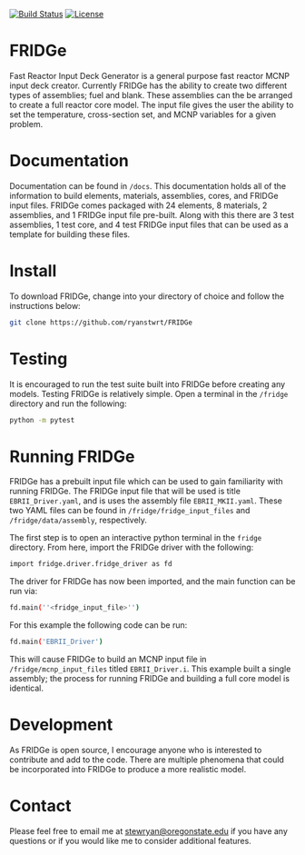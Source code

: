 [![Build Status](https://travis-ci.org/ryanstwrt/FRIDGe.svg?branch=master)](https://travis-ci.org/ryanstwrt/FRIDGe)
[![License](https://img.shields.io/badge/license-MIT-blue.svg)](https://opensource.org/licenses/MIT)

# FRIDGe
Fast Reactor Input Deck Generator is a general purpose fast reactor MCNP input deck creator.
Currently FRIDGe has the ability to create two different types of assemblies; fuel and blank.
These assemblies can the be arranged to create a full reactor core model.
The input file gives the user the ability to set the temperature, cross-section set, and MCNP variables for a given problem.

# Documentation

Documentation can be found in ```/docs```.
This documentation holds all of the information to build elements, materials, assemblies, cores, and FRIDGe input files.
FRIDGe comes packaged with 24 elements, 8 materials, 2 assemblies, and 1 FRIDGe input file pre-built.
Along with this there are 3 test assemblies, 1 test core, and 4 test FRIDGe input files that can be used as a template for building these files.

# Install

To download FRIDGe, change into your directory of choice and follow the instructions below:

```bash
git clone https://github.com/ryanstwrt/FRIDGe
```

# Testing

It is encouraged to run the test suite built into FRIDGe before creating any models. Testing FRIDGe is relatively simple.
Open a terminal in the ```/fridge``` directory and run the following:

```bash
python -m pytest
```

# Running FRIDGe

FRIDGe has a prebuilt input file which can be used to gain familiarity with running FRIDGe.
The FRIDGe input file that will be used is title ```EBRII_Driver.yaml```, and is uses the assembly file ```EBRII_MKII.yaml```.
These two YAML files can be found in ```/fridge/fridge_input_files``` and ```/fridge/data/assembly```, respectively.

The first step is to open an interactive python terminal in the ```fridge``` directory.
From here, import the FRIDGe driver with the following:
```bash
import fridge.driver.fridge_driver as fd
```
The driver for FRIDGe has now been imported, and the main function can be run via:
```bash
fd.main(''<fridge_input_file>'')
```
For this example the following code can be run:
```bash
fd.main('EBRII_Driver')
```
This will cause FRIDGe to build an MCNP input file in ```/fridge/mcnp_input_files``` titled ```EBRII_Driver.i```.
This example built a single assembly; the process for running FRIDGe and building a full core model is identical.

# Development

As FRIDGe is open source, I encourage anyone who is interested to contribute and add to the code.
There are multiple phenomena that could be incorporated into FRIDGe to produce a more realistic model.

# Contact

Please feel free to email me at stewryan@oregonstate.edu if you have any questions or if you would like me to consider additional features.